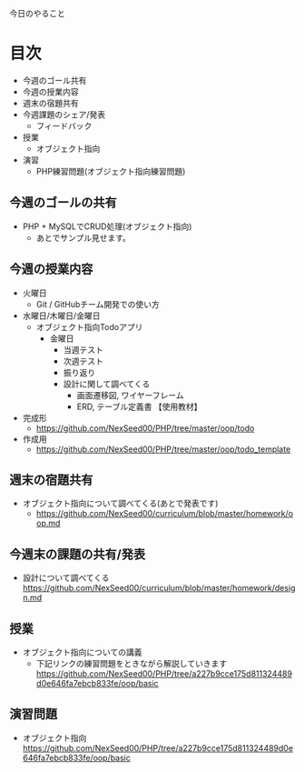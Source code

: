 今日のやること

# 目次
  - 今週のゴール共有
  - 今週の授業内容
  - 週末の宿題共有
  - 今週課題のシェア/発表
    - フィードバック
  - 授業
    - オブジェクト指向
  - 演習
    - PHP練習問題(オブジェクト指向練習問題)

## 今週のゴールの共有
  - PHP + MySQLでCRUD処理(オブジェクト指向)
    - あとでサンプル見せます。

## 今週の授業内容
  - 火曜日
    - Git / GitHubチーム開発での使い方
  - 水曜日/木曜日/金曜日
    - オブジェクト指向Todoアプリ
      - 金曜日
        - 当週テスト
        - 次週テスト
        - 振り返り
        - 設計に関して調べてくる
          - 画面遷移図, ワイヤーフレーム
          - ERD, テーブル定義書
  【使用教材】
  - 完成形
    - https://github.com/NexSeed00/PHP/tree/master/oop/todo
  - 作成用
    - https://github.com/NexSeed00/PHP/tree/master/oop/todo_template

## 週末の宿題共有
  - オブジェクト指向について調べてくる(あとで発表です)
    - https://github.com/NexSeed00/curriculum/blob/master/homework/oop.md

## 今週末の課題の共有/発表
  - 設計について調べてくる
    https://github.com/NexSeed00/curriculum/blob/master/homework/design.md
    
## 授業
  - オブジェクト指向についての講義
    - 下記リンクの練習問題をときながら解説していきます
      https://github.com/NexSeed00/PHP/tree/a227b9cce175d811324489d0e646fa7ebcb833fe/oop/basic

## 演習問題
  - オブジェクト指向
    https://github.com/NexSeed00/PHP/tree/a227b9cce175d811324489d0e646fa7ebcb833fe/oop/basic
